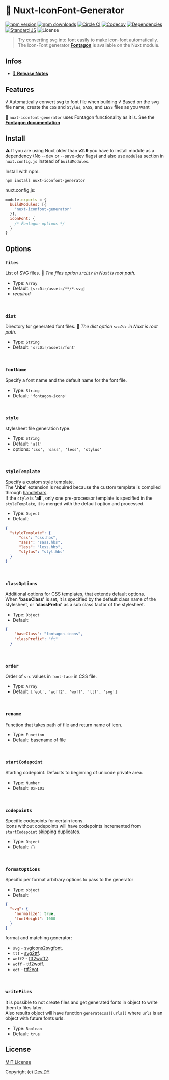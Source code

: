 # 🐾 Nuxt-IconFont-Generator
[![npm version][npm-version-src]][npm-version-href]
[![npm downloads][npm-downloads-src]][npm-downloads-href]
[![Circle CI][circle-ci-src]][circle-ci-href]
[![Codecov][codecov-src]][codecov-href]
[![Dependencies][david-dm-src]][david-dm-href]
[![Standard JS][standard-js-src]][standard-js-href]
![License][license-src]

> Try converting svg into font easily to make icon-font automatically. 
> The Icon-Font generator [**Fontagon**](https://github.com/kdydesign/fontagon) is available on the Nuxt module.

## Infos
- [📖 **Release Notes**](./CHANGELOG.md)

## Features
√ Automatically convert svg to font file when building
√ Based on the svg file name, create the `CSS` and `Stylus`, `SASS`, and `LESS` files as you want

🔔 `nuxt-iconfont-generator` uses Fontagon functionality as it is. See the [**Fontagon documentation**](https://github.com/kdydesign/fontagon/tree/master/packages/fontagon)

## Install
⚠️ If you are using Nuxt older than **v2.9** you have to install module as a dependency (No --dev or --save-dev flags) and also use `modules` section in` nuxt.config.js` instead of `buildModules`.

Install with npm:

```bash
npm install nuxt-iconfont-generator
```

nuxt.config.js:

```js
module.exports = {
  buildModules: [{
    'nuxt-iconfont-generator'
  }],
  iconFont: {
    /* Fontagon options */
  }
}
```

## Options

### `files`
List of SVG files.
🔔 *The files option `srcDir` in Nuxt is root path.*

* Type: `Array`
* Default: `[srcDir/assets/**/*.svg]`
* *required*

<br>

### `dist`
Directory for generated font files.
🔔 *The dist option `srcDir` in Nuxt is root path.*

* Type: `String`
* Default: `'srcDir/assets/font'`

<br>

### `fontName`
Specify a font name and the default name for the font file.

* Type: `String`
* Default: `'fontagon-icons'`

<br>

### `style`
stylesheet file generation type.

* Type: `String`
* Default: `'all'`
* options: `'css', 'sass', 'less', 'stylus'`

<br>

### `styleTemplate`
Specify a custom style template.
<br>
The **'.hbs'** extension is required because the custom template is compiled through [handlebars](https://handlebarsjs.com/).
<br>
If the `style` is **'all'**, only one pre-processor template is specified in the `styleTemplate`, 
it is merged with the default option and processed.

* Type: `Object`
* Default: 
```json
{
  "styleTemplate": {
      "css": "css.hbs",
      "sass": "sass.hbs",
      "less": "less.hbs",
      "stylus": "styl.hbs"
  }
}
```

<br>

### `classOptions`
Additional options for CSS templates, that extends default options.
<br>
When **'baseClass'** is set, it is specified by the default class name of the stylesheet, 
or **'classPrefix'** as a sub class factor of the stylesheet.

* Type: `Object`
* Default: 
```json
{
    "baseClass": "fontagon-icons",
    "classPrefix": "ft"
  }
```

<br>

### `order`
Order of `src` values in `font-face` in CSS file.

* Type: `Array`
* Default: `['eot', 'woff2', 'woff', 'ttf', 'svg']`

<br>

### `rename`
Function that takes path of file and return name of icon.

* Type: `Function`
* Default: basename of file

<br>

### `startCodepoint`
Starting codepoint. Defaults to beginning of unicode private area.

* Type: `Number`
* Default: `0xF101`

<br>

### `codepoints`
Specific codepoints for certain icons.
<br>
Icons without codepoints will have codepoints incremented from `startCodepoint` skipping duplicates.

* Type: `Object`
* Default: `{}`

<br>

### `formatOptions`
Specific per format arbitrary options to pass to the generator

* Type: `object`
* Default:
```json
{
  "svg": {
    "normalize": true,
    "fontHeight": 1000
  }
}
```

format and matching generator:
- `svg` - [svgicons2svgfont](https://github.com/nfroidure/svgicons2svgfont).
- `ttf` - [svg2ttf](https://github.com/fontello/svg2ttf).
- `woff2` - [ttf2woff2](https://github.com/nfroidure/ttf2woff2).
- `woff` - [ttf2woff](https://github.com/fontello/ttf2woff).
- `eot` - [ttf2eot](https://github.com/fontello/ttf2eot).

<br>

### `writeFiles`
It is possible to not create files and get generated fonts in object to write them to files later.
<br>
Also results object will have function `generateCss([urls])` where `urls` is an object with future fonts urls.

* Type: `Boolean`
* Default: `true`

## License

[MIT License](./LICENSE)

Copyright (c) [Dev.DY](https://kdydesign.github.io/)

<!-- Badges -->
[npm-version-src]: https://img.shields.io/npm/v/nuxt-alias?style=flat-square
[npm-version-href]: https://npmjs.com/package/nuxt-alias
[npm-downloads-src]: https://img.shields.io/npm/dt/nuxt-alias?style=flat-square
[npm-downloads-href]: https://npmjs.com/package/nuxt-alias
[circle-ci-src]: https://img.shields.io/circleci/project/github/kdydesign/nuxt-iconfont-generator/master.svg?style=flat-square
[circle-ci-href]: https://circleci.com/gh/kdydesign/nuxt-iconfont-generator/tree/master
[codecov-src]: https://img.shields.io/codecov/c/github/kdydesign/nuxt-iconfont-generator.svg?style=flat-square
[codecov-href]: https://codecov.io/gh/kdydesign/nuxt-iconfont-generator
[david-dm-src]: https://david-dm.org/kdydesign/nuxt-iconfont-generator/status.svg?style=flat-square
[david-dm-href]: https://david-dm.org/kdydesign/nuxt-iconfont-generator
[standard-js-src]: https://img.shields.io/badge/code_style-standard-brightgreen.svg?style=flat-square
[standard-js-href]: https://standardjs.com
[license-src]: https://img.shields.io/npm/l/nuxt-alias?style=flat-square
